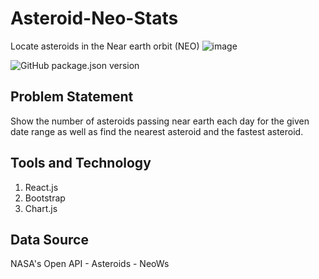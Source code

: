 # Asteroid-Neo-Stats
Locate asteroids in the Near earth orbit (NEO)
![image](https://github.com/user-attachments/assets/a63dc7df-2d6b-4e80-91db-2baef3a874bd)

![GitHub package.json version](https://img.shields.io/github/package-json/v/hb99960/NEO-Asteroids)




## Problem Statement
Show the number of asteroids passing near earth each day for the given date range as well as find the nearest asteroid and the fastest asteroid.

## Tools and Technology
1. React.js
2. Bootstrap
3. Chart.js

## Data Source
NASA's Open API - Asteroids - NeoWs
